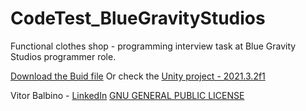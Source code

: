 # CodeTest_BlueGravityStudios
Functional clothes shop - programming interview task at Blue Gravity Studios programmer role.

[Download the Buid file](Build.zip)
Or check the [Unity project - 2021.3.2f1](ClothesShop)

Vitor Balbino - [LinkedIn](https://www.linkedin.com/in/vitorbalbino/)
[GNU GENERAL PUBLIC LICENSE](LICENSE)
